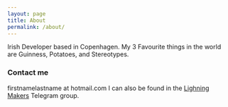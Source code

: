 ```yaml
---
layout: page
title: About
permalink: /about/
---
```


Irish Developer based in Copenhagen. My 3 Favourite things in the world are Guinness, Potatoes, and Stereotypes.

### Contact me

firstnamelastname at hotmail.com
I can also be found in the [Lighning Makers](https://t.me/joinchat/EFJwOxEZmjqjTBEx2883Hw) Telegram group. 
